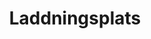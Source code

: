 ---
title: 'Laddningsplats'
symbol_image: 'symbols/kr/81.svg'
weight: 81
card: true
card_color: 'bg-symbol-yellow'
---